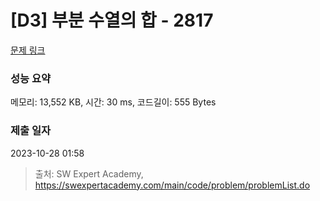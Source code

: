# [D3] 부분 수열의 합 - 2817 

[문제 링크](https://swexpertacademy.com/main/code/problem/problemDetail.do?contestProbId=AV7IzvG6EksDFAXB) 

### 성능 요약

메모리: 13,552 KB, 시간: 30 ms, 코드길이: 555 Bytes

### 제출 일자

2023-10-28 01:58



> 출처: SW Expert Academy, https://swexpertacademy.com/main/code/problem/problemList.do